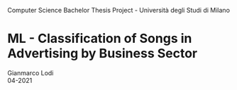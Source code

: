 Computer Science Bachelor Thesis Project - Università degli Studi di Milano
<h1> ML - Classification of Songs in Advertising by Business Sector </h1>
Gianmarco Lodi </br> 04-2021


